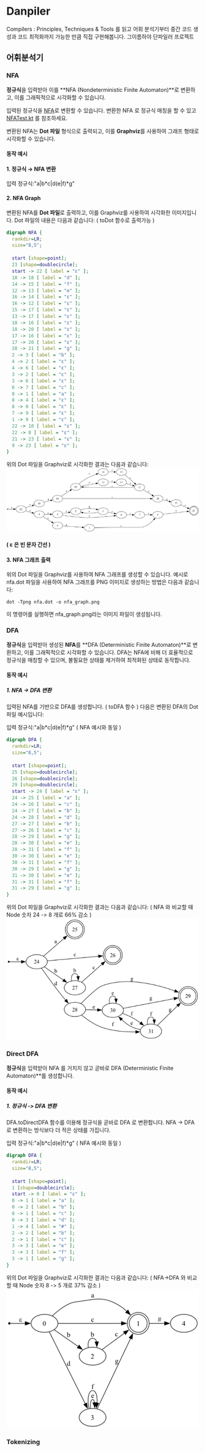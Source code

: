 # Danpiler
Compilers : Principles, Techniques &amp; Tools 를 읽고 어휘 분석기부터 중간 코드 생성과 코드 최적화까지 가능한 만큼 직접 구현해봅니다. 그이름하야 단파일러 프로젝트


## 어휘분석기

### NFA
**정규식**을 입력받아 이를 **NFA (Nondeterministic Finite Automaton)**로 변환하고, 이를 그래픽적으로 시각화할 수 있습니다.

입력된 정규식을 [NFA](src/main/kotlin/NFA.kt)로 변환할 수 있습니다. 변환한 NFA 로 정규식 매칭을 할 수 있고 [NFATest.kt](src/test/kotlin/NFATest.kt) 를 참조하세요.

변환된 NFA는 **Dot 파일** 형식으로 출력되고, 이를 **Graphviz**를 사용하여 그래프 형태로 시각화할 수 있습니다.

#### 동작 예시
#### 1. 정규식 → NFA 변환

입력 정규식:"a|b*c|d(e|f)*g"
#### 2. NFA Graph

변환된 NFA를 **Dot 파일**로 출력하고, 이를 Graphviz를 사용하여 시각화한 이미지입니다. Dot 파일의 내용은 다음과 같습니다:
( toDot 함수로 출력가능 )
```dot
digraph NFA {
  rankdir=LR;
  size="8,5";

  start [shape=point];
  23 [shape=doublecircle];
  start -> 22 [ label = "ε" ];
  10 -> 18 [ label = "d" ];
  14 -> 15 [ label = "f" ];
  12 -> 13 [ label = "e" ];
  16 -> 14 [ label = "ε" ];
  16 -> 12 [ label = "ε" ];
  15 -> 17 [ label = "ε" ];
  13 -> 17 [ label = "ε" ];
  18 -> 16 [ label = "ε" ];
  18 -> 20 [ label = "ε" ];
  17 -> 16 [ label = "ε" ];
  17 -> 20 [ label = "ε" ];
  20 -> 21 [ label = "g" ];
  2 -> 3 [ label = "b" ];
  4 -> 2 [ label = "ε" ];
  4 -> 6 [ label = "ε" ];
  3 -> 2 [ label = "ε" ];
  3 -> 6 [ label = "ε" ];
  6 -> 7 [ label = "c" ];
  0 -> 1 [ label = "a" ];
  8 -> 4 [ label = "ε" ];
  8 -> 0 [ label = "ε" ];
  7 -> 9 [ label = "ε" ];
  1 -> 9 [ label = "ε" ];
  22 -> 10 [ label = "ε" ];
  22 -> 8 [ label = "ε" ];
  21 -> 23 [ label = "ε" ];
  9 -> 23 [ label = "ε" ];
}
```

위의 Dot 파일을 Graphviz로 시각화한 결과는 다음과 같습니다:
![image](src/test/kotlin/nfa.png)
#### ( ε 은 빈 문자 간선 )


#### 3. NFA 그래프 출력
위의 Dot 파일을 Graphviz를 사용하여 NFA 그래프를 생성할 수 있습니다. 예시로 nfa.dot 파일을 사용하여 NFA 그래프를 PNG 이미지로 생성하는 방법은 다음과 같습니다:
```
dot -Tpng nfa.dot -o nfa_graph.png
```
이 명령어를 실행하면 nfa_graph.png라는 이미지 파일이 생성됩니다.


### DFA
**정규식**을 입력받아 생성된 **NFA**를 **DFA (Deterministic Finite Automaton)**로 변환하고, 이를 그래픽적으로 시각화할 수 있습니다.
DFA는 NFA에 비해 더 효율적으로 정규식을 매칭할 수 있으며, 불필요한 상태를 제거하여 최적화된 상태로 동작합니다.


#### 동작 예시
##### 1. NFA → DFA 변환

입력된 NFA를 기반으로 DFA를 생성합니다. ( toDFA 함수 )
다음은 변환된 DFA의 Dot 파일 예시입니다:

입력 정규식:"a|b*c|d(e|f)*g" ( NFA 예시와 동일 )

```dot
digraph DFA {
  rankdir=LR;
  size="8,5";

  start [shape=point];
  25 [shape=doublecircle];
  26 [shape=doublecircle];
  29 [shape=doublecircle];
  start -> 24 [ label = "ε" ];
  24 -> 25 [ label = "a" ];
  24 -> 26 [ label = "c" ];
  24 -> 27 [ label = "b" ];
  24 -> 28 [ label = "d" ];
  27 -> 27 [ label = "b" ];
  27 -> 26 [ label = "c" ];
  28 -> 29 [ label = "g" ];
  28 -> 30 [ label = "e" ];
  28 -> 31 [ label = "f" ];
  30 -> 30 [ label = "e" ];
  30 -> 31 [ label = "f" ];
  30 -> 29 [ label = "g" ];
  31 -> 30 [ label = "e" ];
  31 -> 31 [ label = "f" ];
  31 -> 29 [ label = "g" ];
}
```

위의 Dot 파일을 Graphviz로 시각화한 결과는 다음과 같습니다: ( NFA 와 비교할 때 Node 숫자 24 -> 8 개로 66% 감소 )
![image](src/test/kotlin/dfa.png)


### Direct DFA
**정규식**을 입력받아 NFA 를 거치지 않고 곧바로 DFA (Deterministic Finite Automaton)**를 생성합니다.

#### 동작 예시
##### 1. 정규식 -> DFA 변환

DFA.toDirectDFA 함수를 이용해 정규식을 곧바로 DFA 로 변환합니다.
NFA -> DFA 로 변환하는 방식보다 더 적은 상태를 가집니다.

입력 정규식:"a|b*c|d(e|f)*g" ( NFA 예시와 동일 )

```dot
digraph DFA {
  rankdir=LR;
  size="8,5";

  start [shape=point];
  1 [shape=doublecircle];
  start -> 0 [ label = "ε" ];
  0 -> 1 [ label = "a" ];
  0 -> 2 [ label = "b" ];
  0 -> 1 [ label = "c" ];
  0 -> 3 [ label = "d" ];
  1 -> 4 [ label = "#" ];
  2 -> 2 [ label = "b" ];
  2 -> 1 [ label = "c" ];
  3 -> 3 [ label = "e" ];
  3 -> 3 [ label = "f" ];
  3 -> 1 [ label = "g" ];
}
```

위의 Dot 파일을 Graphviz로 시각화한 결과는 다음과 같습니다: ( NFA->DFA 와 비교할 때 Node 숫자 8 -> 5 개로 37% 감소 )
![image](src/test/kotlin/dfa_direct.png)

### Tokenizing


